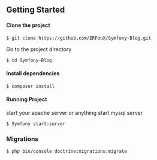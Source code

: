 ## Getting Started

#### Clone the project
```
$ git clone https://github.com/ERFouX/Symfony-Blog.git
```
Go to the project directory
```
$ cd Symfony-Blog
```
#### Install dependencies
```
$ composer install
```
#### Running Project

start your apache server or anything
start mysql server
```
$ Symfony start:server
```
### Migrations

```
$ php bin/console doctrine:migrations:migrate
```
